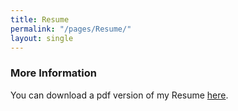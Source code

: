 ```yaml
---
title: Resume
permalink: "/pages/Resume/"
layout: single
---
```


### More Information

You can download a pdf version of my Resume [here](/files/Resume.pdf).

###
